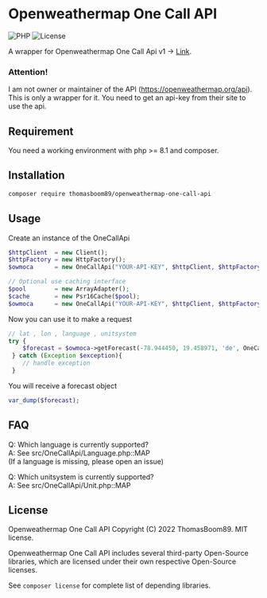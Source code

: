 # Openweathermap One Call API

![PHP](https://img.shields.io/badge/php-%3E%3D8.1-%238892BF?style=plastic&logo=php)
![License](https://img.shields.io/badge/license-MIT-green?style=plastic)

A wrapper for Openweathermap One Call Api v1 -> [Link](https://openweathermap.org/api/one-call-api).

### Attention!

I am not owner or maintainer of the API (https://openweathermap.org/api). This is only a wrapper for it.
You need to get an api-key from their site to use the api.

## Requirement

You need a working environment with php >= 8.1 and composer.

## Installation

```zsh
composer require thomasboom89/openweathermap-one-call-api
```

## Usage

Create an instance of the OneCallApi

```php
$httpClient  = new Client();
$httpFactory = new HttpFactory();
$owmoca      = new OneCallApi("YOUR-API-KEY", $httpClient, $httpFactory);

// Optional use caching interface
$pool        = new ArrayAdapter();
$cache       = new Psr16Cache($pool);
$owmoca      = new OneCallApi("YOUR-API-KEY", $httpClient, $httpFactory, $cache, 240);
```

Now you can use it to make a request

```php
// lat , lon , language , unitsystem
try {
    $forecast = $owmoca->getForecast(-78.944450, 19.458971, 'de', OneCallApi\Unit::METRIC);
 } catch (Exception $exception){
    // handle exception
 }
```

You will receive a forecast object

```php
var_dump($forecast);
```

## FAQ

Q: Which language is currently supported? \
A: See src/OneCallApi/Language.php::MAP \
(If a language is missing, please open an issue)

Q: Which unitsystem is currently supported? \
A: See src/OneCallApi/Unit.php::MAP

## License

Openweathermap One Call API
Copyright (C) 2022 ThomasBoom89. MIT license.

Openweathermap One Call API includes several third-party Open-Source libraries, which are licensed under their
own respective Open-Source licenses.

See `composer license` for complete list of depending libraries.

